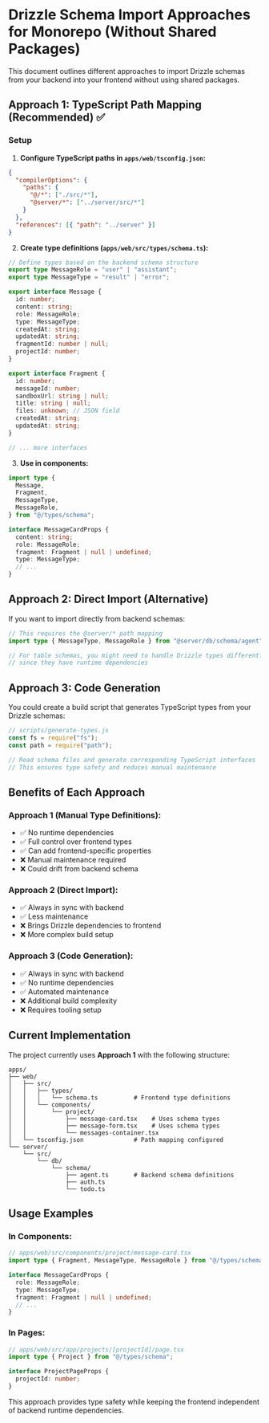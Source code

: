 # Drizzle Schema Import Approaches for Monorepo (Without Shared Packages)

This document outlines different approaches to import Drizzle schemas from your backend into your frontend without using shared packages.

## Approach 1: TypeScript Path Mapping (Recommended) ✅

### Setup

1. **Configure TypeScript paths in `apps/web/tsconfig.json`:**

```json
{
  "compilerOptions": {
    "paths": {
      "@/*": ["./src/*"],
      "@server/*": ["../server/src/*"]
    }
  },
  "references": [{ "path": "../server" }]
}
```

2. **Create type definitions (`apps/web/src/types/schema.ts`):**

```typescript
// Define types based on the backend schema structure
export type MessageRole = "user" | "assistant";
export type MessageType = "result" | "error";

export interface Message {
  id: number;
  content: string;
  role: MessageRole;
  type: MessageType;
  createdAt: string;
  updatedAt: string;
  fragmentId: number | null;
  projectId: number;
}

export interface Fragment {
  id: number;
  messageId: number;
  sandboxUrl: string | null;
  title: string | null;
  files: unknown; // JSON field
  createdAt: string;
  updatedAt: string;
}

// ... more interfaces
```

3. **Use in components:**

```typescript
import type {
  Message,
  Fragment,
  MessageType,
  MessageRole,
} from "@/types/schema";

interface MessageCardProps {
  content: string;
  role: MessageRole;
  fragment: Fragment | null | undefined;
  type: MessageType;
  // ...
}
```

## Approach 2: Direct Import (Alternative)

If you want to import directly from backend schemas:

```typescript
// This requires the @server/* path mapping
import type { MessageType, MessageRole } from "@server/db/schema/agent";

// For table schemas, you might need to handle Drizzle types differently
// since they have runtime dependencies
```

## Approach 3: Code Generation

You could create a build script that generates TypeScript types from your Drizzle schemas:

```javascript
// scripts/generate-types.js
const fs = require("fs");
const path = require("path");

// Read schema files and generate corresponding TypeScript interfaces
// This ensures type safety and reduces manual maintenance
```

## Benefits of Each Approach

### Approach 1 (Manual Type Definitions):

- ✅ No runtime dependencies
- ✅ Full control over frontend types
- ✅ Can add frontend-specific properties
- ❌ Manual maintenance required
- ❌ Could drift from backend schema

### Approach 2 (Direct Import):

- ✅ Always in sync with backend
- ✅ Less maintenance
- ❌ Brings Drizzle dependencies to frontend
- ❌ More complex build setup

### Approach 3 (Code Generation):

- ✅ Always in sync with backend
- ✅ No runtime dependencies
- ✅ Automated maintenance
- ❌ Additional build complexity
- ❌ Requires tooling setup

## Current Implementation

The project currently uses **Approach 1** with the following structure:

```
apps/
├── web/
│   ├── src/
│   │   ├── types/
│   │   │   └── schema.ts          # Frontend type definitions
│   │   └── components/
│   │       └── project/
│   │           ├── message-card.tsx    # Uses schema types
│   │           ├── message-form.tsx    # Uses schema types
│   │           └── messages-container.tsx
│   └── tsconfig.json              # Path mapping configured
└── server/
    └── src/
        └── db/
            └── schema/
                ├── agent.ts       # Backend schema definitions
                ├── auth.ts
                └── todo.ts
```

## Usage Examples

### In Components:

```typescript
// apps/web/src/components/project/message-card.tsx
import type { Fragment, MessageType, MessageRole } from "@/types/schema";

interface MessageCardProps {
  role: MessageRole;
  type: MessageType;
  fragment: Fragment | null | undefined;
  // ...
}
```

### In Pages:

```typescript
// apps/web/src/app/projects/[projectId]/page.tsx
import type { Project } from "@/types/schema";

interface ProjectPageProps {
  projectId: number;
}
```

This approach provides type safety while keeping the frontend independent of backend runtime dependencies.
